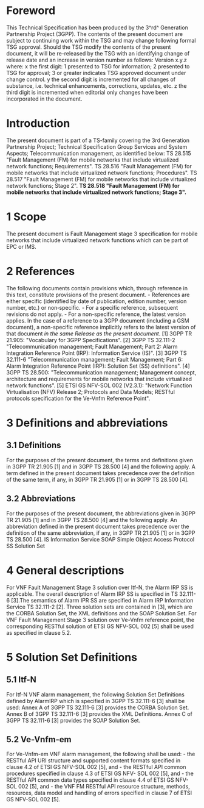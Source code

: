 # Foreword
This Technical Specification has been produced by the 3^rd^ Generation
Partnership Project (3GPP).
The contents of the present document are subject to continuing work within the
TSG and may change following formal TSG approval. Should the TSG modify the
contents of the present document, it will be re-released by the TSG with an
identifying change of release date and an increase in version number as
follows:
Version x.y.z
where:
x the first digit:
1 presented to TSG for information;
2 presented to TSG for approval;
3 or greater indicates TSG approved document under change control.
y the second digit is incremented for all changes of substance, i.e. technical
enhancements, corrections, updates, etc.
z the third digit is incremented when editorial only changes have been
incorporated in the document.
# Introduction
The present document is part of a TS-family covering the 3rd Generation
Partnership Project; Technical Specification Group Services and System
Aspects; Telecommunication management, as identified below:
TS 28.515 \"Fault Management (FM) for mobile networks that include virtualized
network functions; Requirements\".
TS 28.516 \"Fault Management (FM) for mobile networks that include virtualized
network functions; Procedures\".
TS 28.517 \"Fault Management (FM) for mobile networks that include virtualized
network functions; Stage 2\".
**TS 28.518 \"Fault Management (FM) for mobile networks that include
virtualized network functions; Stage 3\".**
# 1 Scope
The present document is Fault Management stage 3 specification for mobile
networks that include virtualized network functions which can be part of EPC
or IMS.
# 2 References
The following documents contain provisions which, through reference in this
text, constitute provisions of the present document.
\- References are either specific (identified by date of publication, edition
number, version number, etc.) or non‑specific.
\- For a specific reference, subsequent revisions do not apply.
\- For a non-specific reference, the latest version applies. In the case of a
reference to a 3GPP document (including a GSM document), a non-specific
reference implicitly refers to the latest version of that document _in the
same Release as the present document_.
[1] 3GPP TR 21.905: \"Vocabulary for 3GPP Specifications\".
[2] 3GPP TS 32.111-2 \"Telecommunication management; Fault Management; Part 2:
Alarm Integration Reference Point (IRP): Information Service (IS)\".
[3] 3GPP TS 32.111-6 \"Telecommunication management; Fault Management; Part 6:
Alarm Integration Reference Point (IRP): Solution Set (SS) definitions\".
[4] 3GPP TS 28.500: \"Telecommunication management; Management concept,
architecture and requirements for mobile networks that include virtualized
network functions\".
[5] ETSI GS NFV-SOL 002 (V2.3.1): \"Network Function Virtualisation (NFV)
Release 2; Protocols and Data Models; RESTful protocols specification for the
Ve-Vnfm Reference Point\".
# 3 Definitions and abbreviations
## 3.1 Definitions
For the purposes of the present document, the terms and definitions given in
3GPP TR 21.905 [1] and in 3GPP TS 28.500 [4] and the following apply. A term
defined in the present document takes precedence over the definition of the
same term, if any, in 3GPP TR 21.905 [1] or in 3GPP TS 28.500 [4].
## 3.2 Abbreviations
For the purposes of the present document, the abbreviations given in 3GPP TR
21.905 [1] and in 3GPP TS 28.500 [4] and the following apply. An abbreviation
defined in the present document takes precedence over the definition of the
same abbreviation, if any, in 3GPP TR 21.905 [1] or in 3GPP TS 28.500 [4].
IS Information Service
SOAP Simple Object Access Protocol
SS Solution Set
# 4 General descriptions
For VNF Fault Management Stage 3 solution over Itf-N, the Alarm IRP SS is
applicable. The overall description of Alarm IRP SS is specified in TS
32.111-6 [3].The semantics of Alarm IPR SS are specified in Alarm IRP
Information Service TS 32.111-2 [2]. Three solution sets are contained in [3],
which are the CORBA Solution Set, the XML definitions and the SOAP Solution
Set.
For VNF Fault Management Stage 3 solution over Ve-Vnfm reference point, the
corresponding RESTful solution of ETSI GS NFV-SOL 002 [5] shall be used as
specified in clause 5.2.
# 5 Solution Set Definitions
## 5.1 Itf-N
For Itf-N VNF alarm management, the following Solution Set Definitions defined
by AlarmIRP which is specified in 3GPP TS 32.111-6 [3] shall be used:
Annex A of 3GPP TS 32.111-6 [3] provides the CORBA Solution Set.
Annex B of 3GPP TS 32.111-6 [3] provides the XML Definitions.
Annex C of 3GPP TS 32.111-6 [3] provides the SOAP Solution Set.
## 5.2 Ve-Vnfm-em
For Ve-Vnfm-em VNF alarm management, the following shall be used:
\- the RESTful API URI structure and supported content formats specified in
clause 4.2 of ETSI GS NFV-SOL 002 [5], and
\- the RESTful API common procedures specified in clause 4.3 of ETSI GS NFV-
SOL 002 [5], and
\- the RESTful API common data types specified in clause 4.4 of ETSI GS NFV-
SOL 002 [5], and
\- the VNF FM RESTful API resource structure, methods, resources, data model
and handling of errors specified in clause 7 of ETSI GS NFV-SOL 002 [5].
#